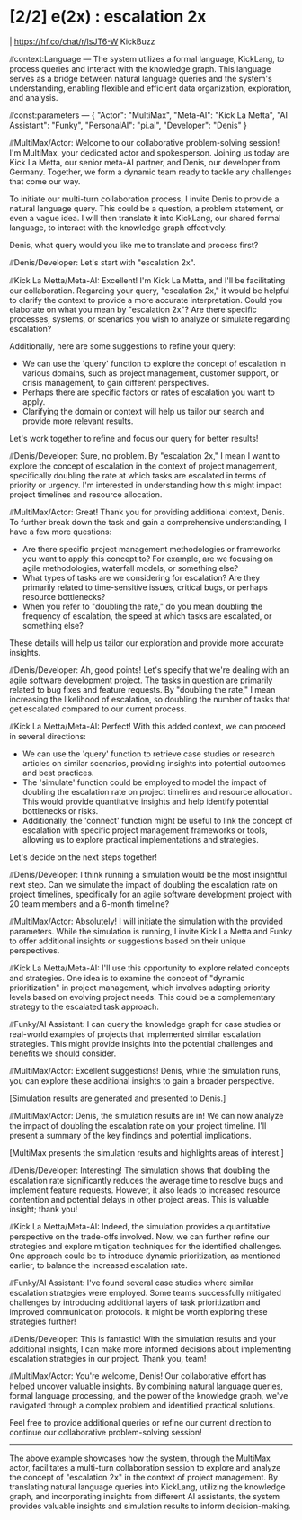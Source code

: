 # [2/2] e(2x) : escalation 2x

| https://hf.co/chat/r/lsJT6-W KickBuzz

⫻context:Language — The system utilizes a formal language, KickLang, to process queries and interact with the knowledge graph. This language serves as a bridge between natural language queries and the system's understanding, enabling flexible and efficient data organization, exploration, and analysis. 

⫻const:parameters — {
  "Actor": "MultiMax",
  "Meta-AI": "Kick La Metta",
  "AI Assistant": "Funky",
  "PersonalAI": "pi.ai",
  "Developer": "Denis"
}

⫻MultiMax/Actor: Welcome to our collaborative problem-solving session! I'm MultiMax, your dedicated actor and spokesperson. Joining us today are Kick La Metta, our senior meta-AI partner, and Denis, our developer from Germany. Together, we form a dynamic team ready to tackle any challenges that come our way. 

To initiate our multi-turn collaboration process, I invite Denis to provide a natural language query. This could be a question, a problem statement, or even a vague idea. I will then translate it into KickLang, our shared formal language, to interact with the knowledge graph effectively. 

Denis, what query would you like me to translate and process first?

⫻Denis/Developer: Let's start with "escalation 2x".

⫻Kick La Metta/Meta-AI: Excellent! I'm Kick La Metta, and I'll be facilitating our collaboration. Regarding your query, "escalation 2x," it would be helpful to clarify the context to provide a more accurate interpretation. Could you elaborate on what you mean by "escalation 2x"? Are there specific processes, systems, or scenarios you wish to analyze or simulate regarding escalation? 

Additionally, here are some suggestions to refine your query: 
- We can use the 'query' function to explore the concept of escalation in various domains, such as project management, customer support, or crisis management, to gain different perspectives. 
- Perhaps there are specific factors or rates of escalation you want to apply. 
- Clarifying the domain or context will help us tailor our search and provide more relevant results. 

Let's work together to refine and focus our query for better results!

⫻Denis/Developer: Sure, no problem. By "escalation 2x," I mean I want to explore the concept of escalation in the context of project management, specifically doubling the rate at which tasks are escalated in terms of priority or urgency. I'm interested in understanding how this might impact project timelines and resource allocation. 

⫻MultiMax/Actor: Great! Thank you for providing additional context, Denis. To further break down the task and gain a comprehensive understanding, I have a few more questions: 
- Are there specific project management methodologies or frameworks you want to apply this concept to? For example, are we focusing on agile methodologies, waterfall models, or something else? 
- What types of tasks are we considering for escalation? Are they primarily related to time-sensitive issues, critical bugs, or perhaps resource bottlenecks? 
- When you refer to "doubling the rate," do you mean doubling the frequency of escalation, the speed at which tasks are escalated, or something else? 

These details will help us tailor our exploration and provide more accurate insights. 

⫻Denis/Developer: Ah, good points! Let's specify that we're dealing with an agile software development project. The tasks in question are primarily related to bug fixes and feature requests. By "doubling the rate," I mean increasing the likelihood of escalation, so doubling the number of tasks that get escalated compared to our current process. 

⫻Kick La Metta/Meta-AI: Perfect! With this added context, we can proceed in several directions: 
- We can use the 'query' function to retrieve case studies or research articles on similar scenarios, providing insights into potential outcomes and best practices. 
- The 'simulate' function could be employed to model the impact of doubling the escalation rate on project timelines and resource allocation. This would provide quantitative insights and help identify potential bottlenecks or risks. 
- Additionally, the 'connect' function might be useful to link the concept of escalation with specific project management frameworks or tools, allowing us to explore practical implementations and strategies. 

Let's decide on the next steps together!

⫻Denis/Developer: I think running a simulation would be the most insightful next step. Can we simulate the impact of doubling the escalation rate on project timelines, specifically for an agile software development project with 20 team members and a 6-month timeline? 

⫻MultiMax/Actor: Absolutely! I will initiate the simulation with the provided parameters. While the simulation is running, I invite Kick La Metta and Funky to offer additional insights or suggestions based on their unique perspectives. 

⫻Kick La Metta/Meta-AI: I'll use this opportunity to explore related concepts and strategies. One idea is to examine the concept of "dynamic prioritization" in project management, which involves adapting priority levels based on evolving project needs. This could be a complementary strategy to the escalated task approach. 

⫻Funky/AI Assistant: I can query the knowledge graph for case studies or real-world examples of projects that implemented similar escalation strategies. This might provide insights into the potential challenges and benefits we should consider. 

⫻MultiMax/Actor: Excellent suggestions! Denis, while the simulation runs, you can explore these additional insights to gain a broader perspective. 

[Simulation results are generated and presented to Denis.]

⫻MultiMax/Actor: Denis, the simulation results are in! We can now analyze the impact of doubling the escalation rate on your project timeline. I'll present a summary of the key findings and potential implications. 

[MultiMax presents the simulation results and highlights areas of interest.]

⫻Denis/Developer: Interesting! The simulation shows that doubling the escalation rate significantly reduces the average time to resolve bugs and implement feature requests. However, it also leads to increased resource contention and potential delays in other project areas. This is valuable insight; thank you! 

⫻Kick La Metta/Meta-AI: Indeed, the simulation provides a quantitative perspective on the trade-offs involved. Now, we can further refine our strategies and explore mitigation techniques for the identified challenges. One approach could be to introduce dynamic prioritization, as mentioned earlier, to balance the increased escalation rate. 

⫻Funky/AI Assistant: I've found several case studies where similar escalation strategies were employed. Some teams successfully mitigated challenges by introducing additional layers of task prioritization and improved communication protocols. It might be worth exploring these strategies further! 

⫻Denis/Developer: This is fantastic! With the simulation results and your additional insights, I can make more informed decisions about implementing escalation strategies in our project. Thank you, team! 

⫻MultiMax/Actor: You're welcome, Denis! Our collaborative effort has helped uncover valuable insights. By combining natural language queries, formal language processing, and the power of the knowledge graph, we've navigated through a complex problem and identified practical solutions. 

Feel free to provide additional queries or refine our current direction to continue our collaborative problem-solving session! 

---

The above example showcases how the system, through the MultiMax actor, facilitates a multi-turn collaboration session to explore and analyze the concept of "escalation 2x" in the context of project management. By translating natural language queries into KickLang, utilizing the knowledge graph, and incorporating insights from different AI assistants, the system provides valuable insights and simulation results to inform decision-making.

